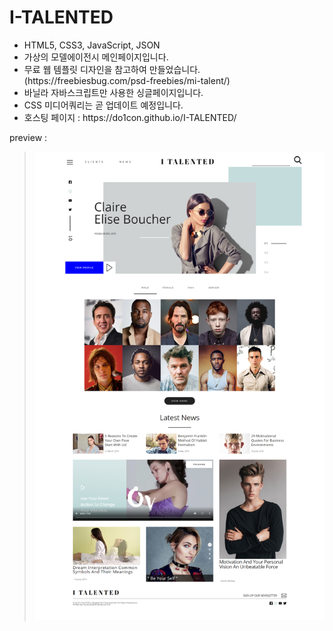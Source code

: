 # I-TALENTED
<ul>
<li>HTML5, CSS3, JavaScript, JSON</li>
<li>가상의 모델에이전시 메인페이지입니다.</li>
<li>무료 웹 템플릿 디자인을 참고하여 만들었습니다. (https://freebiesbug.com/psd-freebies/mi-talent/)</li>
<li>바닐라 자바스크립트만 사용한 싱글페이지입니다.</li>
<li>CSS 미디어쿼리는 곧 업데이트 예정입니다.</li>
<li>호스팅 페이지 : https://do1con.github.io/I-TALENTED/</li>
</ul>

preview :
><img src="./img/preView.png">